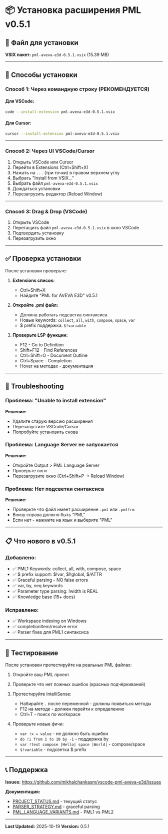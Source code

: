 # 📦 Установка расширения PML v0.5.1

## 🎯 Файл для установки

**VSIX пакет:** `pml-aveva-e3d-0.5.1.vsix` (15.39 MB)

---

## 📝 Способы установки

### Способ 1: Через командную строку (РЕКОМЕНДУЕТСЯ)

#### Для VSCode:
```bash
code --install-extension pml-aveva-e3d-0.5.1.vsix
```

#### Для Cursor:
```bash
cursor --install-extension pml-aveva-e3d-0.5.1.vsix
```

---

### Способ 2: Через UI VSCode/Cursor

1. Открыть VSCode или Cursor
2. Перейти в Extensions (Ctrl+Shift+X)
3. Нажать на `...` (три точки) в правом верхнем углу
4. Выбрать "Install from VSIX..."
5. Выбрать файл `pml-aveva-e3d-0.5.1.vsix`
6. Дождаться установки
7. Перезагрузить редактор (Reload Window)

---

### Способ 3: Drag & Drop (VSCode)

1. Открыть VSCode
2. Перетащить файл `pml-aveva-e3d-0.5.1.vsix` в окно VSCode
3. Подтвердить установку
4. Перезагрузить окно

---

## ✅ Проверка установки

После установки проверьте:

1. **Extensions список:**
   - Ctrl+Shift+X
   - Найдите "PML for AVEVA E3D" v0.5.1

2. **Откройте .pml файл:**
   - Должна работать подсветка синтаксиса
   - Новые keywords: `collect`, `all`, `with`, `compose`, `space`, `var`
   - $ prefix поддержка: `$!variable`

3. **Проверьте LSP функции:**
   - F12 - Go to Definition
   - Shift+F12 - Find References
   - Ctrl+Shift+O - Document Outline
   - Ctrl+Space - Completion
   - Hover на методах - документация

---

## 🐛 Troubleshooting

### Проблема: "Unable to install extension"
**Решение:**
- Удалите старую версию расширения
- Перезапустите VSCode/Cursor
- Попробуйте установить снова

### Проблема: Language Server не запускается
**Решение:**
- Откройте Output > PML Language Server
- Проверьте логи
- Перезагрузите окно (Ctrl+Shift+P → Reload Window)

### Проблема: Нет подсветки синтаксиса
**Решение:**
- Проверьте что файл имеет расширение `.pml` или `.pmlfrm`
- Внизу справа должно быть "PML"
- Если нет - нажмите на язык и выберите "PML"

---

## 📋 Что нового в v0.5.1

### Добавлено:
- ✅ PML1 Keywords: collect, all, with, compose, space
- ✅ $ prefix support: $!var, $!!global, $/ATTR
- ✅ Graceful parsing - NO false errors
- ✅ var, by, neq keywords
- ✅ Parameter type parsing: !width is REAL
- ✅ Knowledge base (15+ docs)

### Исправлено:
- ✅ Workspace indexing on Windows
- ✅ completionItem/resolve error
- ✅ Parser fixes для PML1 синтаксиса

---

## 🚀 Тестирование

После установки протестируйте на реальных PML файлах:

1. Откройте ваш PML проект
2. Проверьте что нет ложных ошибок (красных подчёркиваний)
3. Протестируйте IntelliSense:
   - Набирайте `.` после переменной - должны появиться методы
   - F12 на методе - должен перейти к определению
   - Ctrl+T - поиск по workspace

4. Проверьте новые фичи:
   - `var !x = value` - не должно быть ошибки
   - `do !i from 1 to 10 by -1` - поддержка by
   - `var !text compose |Hello| space |World|` - compose/space
   - `$!variable` - подсветка $ prefix

---

## 📞 Поддержка

**Issues:** https://github.com/mikhalchankasm/vscode-pml-aveva-e3d/issues

**Документация:**
- [PROJECT_STATUS.md](PROJECT_STATUS.md) - текущий статус
- [PARSER_STRATEGY.md](docs/PARSER_STRATEGY.md) - graceful parsing
- [PML_LANGUAGE_VARIANTS.md](objects/PML_LANGUAGE_VARIANTS.md) - PML1 vs PML2

---

**Last Updated:** 2025-10-19
**Version:** 0.5.1
